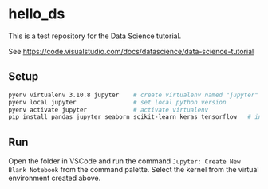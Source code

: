 # hello_ds

This is a test repository for the Data Science tutorial.

See <https://code.visualstudio.com/docs/datascience/data-science-tutorial>

## Setup

```bash
pyenv virtualenv 3.10.8 jupyter    # create virtualenv named "jupyter"
pyenv local jupyter                # set local python version
pyenv activate jupyter             # activate virtualenv
pip install pandas jupyter seaborn scikit-learn keras tensorflow   # install packages
```

## Run

Open the folder in VSCode and run the command `Jupyter: Create New Blank Notebook` from the command palette.
Select the kernel from the virtual environment created above.
